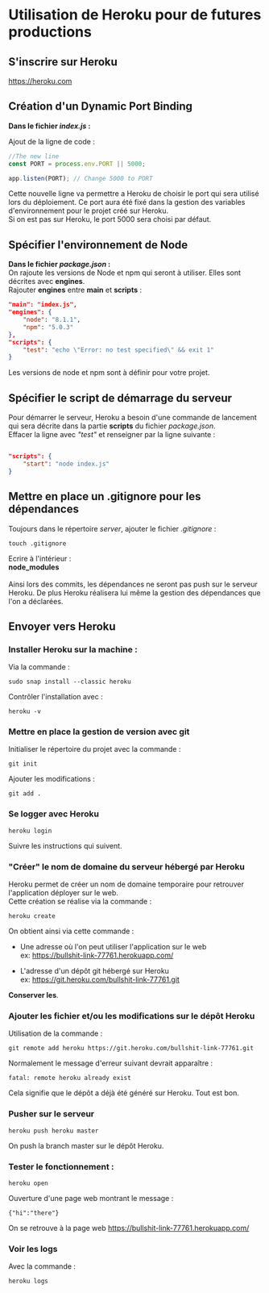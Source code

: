 # Utilisation de Heroku pour de futures productions

## S'inscrire sur Heroku

https://heroku.com

## Création d'un Dynamic Port Binding

**Dans le fichier *index.js* :**

Ajout de la ligne de code :
```javascript
//The new line
const PORT = process.env.PORT || 5000;

app.listen(PORT); // Change 5000 to PORT
```
Cette nouvelle ligne va permettre a Heroku de choisir le port qui sera utilisé lors du déploiement. Ce port aura été fixé dans la gestion des variables d'environnement pour le projet créé sur Heroku. \
Si on est pas sur Heroku, le port 5000 sera choisi par défaut.

## Spécifier l'environnement de Node

**Dans le fichier *package.json* :**\
On rajoute les versions de Node et npm qui seront à utiliser. Elles sont décrites avec **engines**.\
Rajouter **engines** entre **main** et **scripts** :

```json
"main": "index.js",
"engines": {
    "node": "8.1.1",
    "npm": "5.0.3"
},
"scripts": {
    "test": "echo \"Error: no test specified\" && exit 1"
}
```
Les versions de node et npm sont à définir pour votre projet.

## Spécifier le script de démarrage du serveur
Pour démarrer le serveur, Heroku a besoin d'une commande de lancement qui sera décrite dans la partie **scripts** du fichier *package.json*.\
Effacer la ligne avec *"test"* et renseigner par la ligne suivante :

```json

"scripts": {
    "start": "node index.js"
}
```

## Mettre en place un .gitignore pour les dépendances
Toujours dans le répertoire *server*, ajouter le fichier *.gitignore* :
```
touch .gitignore
```
Ecrire à l'intérieur : \
**node_modules**\
\
Ainsi lors des commits, les dépendances ne seront pas push sur le serveur Heroku. De plus Heroku réalisera lui même la gestion des dépendances que l'on a déclarées.


## Envoyer vers Heroku
### Installer Heroku sur la machine :
Via la commande :
```
sudo snap install --classic heroku
```
Contrôler l'installation avec :
```
heroku -v
```

### Mettre en place la gestion de version avec git
Initialiser le répertoire du projet avec la commande :
```
git init
```

Ajouter les modifications :
```
git add .
```
### Se logger avec Heroku
```
heroku login
```
Suivre les instructions qui suivent.

### "Créer" le nom de domaine du serveur hébergé par Heroku
Heroku permet de créer un nom de domaine temporaire pour retrouver l'application déployer sur le web.\
Cette création se réalise via la commande :
```
heroku create
```
On obtient ainsi via cette commande :
- Une adresse où l'on peut utiliser l'application sur le web\
ex: https://bullshit-link-77761.herokuapp.com/ 

- L'adresse d'un dépôt git hébergé sur Heroku\
ex: https://git.heroku.com/bullshit-link-77761.git

**Conserver les**.

### Ajouter les fichier et/ou les modifications sur le dépôt Heroku
Utilisation de la commande :
```
git remote add heroku https://git.heroku.com/bullshit-link-77761.git
```

Normalement le message d'erreur suivant devrait apparaître :
```
fatal: remote heroku already exist
```

Cela signifie que le dépôt a déjà été généré sur Heroku. Tout est bon.

### Pusher sur le serveur

```
heroku push heroku master
```
On push la branch master sur le dépôt Heroku.

### Tester le fonctionnement :

```
heroku open
```
Ouverture d'une page web montrant le message :
```
{"hi":"there"}
```
On se retrouve à la page web https://bullshit-link-77761.herokuapp.com/

### Voir les logs
Avec la commande :
```
heroku logs
```